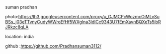 suman pradhan


photo:https://lh3.googleusercontent.com/proxy/u_GJMCPcWozmcOiMLvSuBSs_j03eTTvnyCudyWWroEfHf5WXglna3ldlCc9343U7fEmXavnBQXeTs5ibRJRkzc8qLA

location: india

github :https://github.com/Pradhansuman3112/
